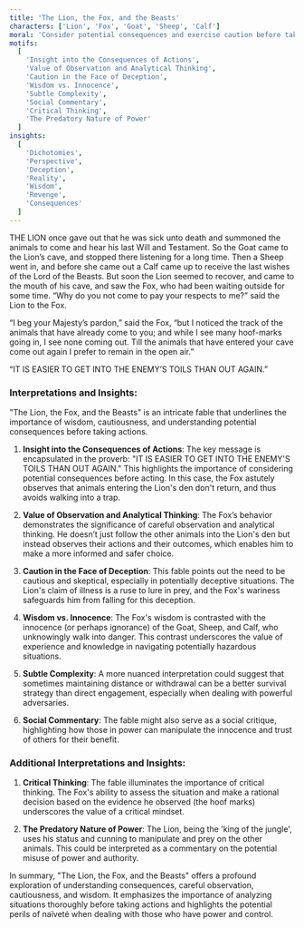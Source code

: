 ```yaml
---
title: 'The Lion, the Fox, and the Beasts'
characters: ['Lion', 'Fox', 'Goat', 'Sheep', 'Calf']
moral: 'Consider potential consequences and exercise caution before taking action.'
motifs:
  [
    'Insight into the Consequences of Actions',
    'Value of Observation and Analytical Thinking',
    'Caution in the Face of Deception',
    'Wisdom vs. Innocence',
    'Subtle Complexity',
    'Social Commentary',
    'Critical Thinking',
    'The Predatory Nature of Power'
  ]
insights:
  [
    'Dichotomies',
    'Perspective',
    'Deception',
    'Reality',
    'Wisdom',
    'Revenge',
    'Consequences'
  ]
---
```


THE LION once gave out that he was sick unto death and summoned the animals to come and hear his last Will and Testament. So the Goat came to the Lion’s cave, and stopped there listening for a long time. Then a Sheep went in, and before she came out a Calf came up to receive the last wishes of the Lord of the Beasts. But soon the Lion seemed to recover, and came to the mouth of his cave, and saw the Fox, who had been waiting outside for some time. “Why do you not come to pay your respects to me?” said the Lion to the Fox.

“I beg your Majesty’s pardon,” said the Fox, “but I noticed the track of the animals that have already come to you; and while I see many hoof-marks going in, I see none coming out. Till the animals that have entered your cave come out again I prefer to remain in the open air.”

“IT IS EASIER TO GET INTO THE ENEMY’S TOILS THAN OUT AGAIN.”

### Interpretations and Insights:

"The Lion, the Fox, and the Beasts" is an intricate fable that underlines the importance of wisdom, cautiousness, and understanding potential consequences before taking actions.

1. **Insight into the Consequences of Actions**: The key message is encapsulated in the proverb: "IT IS EASIER TO GET INTO THE ENEMY'S TOILS THAN OUT AGAIN." This highlights the importance of considering potential consequences before acting. In this case, the Fox astutely observes that animals entering the Lion's den don't return, and thus avoids walking into a trap.

2. **Value of Observation and Analytical Thinking**: The Fox’s behavior demonstrates the significance of careful observation and analytical thinking. He doesn’t just follow the other animals into the Lion's den but instead observes their actions and their outcomes, which enables him to make a more informed and safer choice.

3. **Caution in the Face of Deception**: This fable points out the need to be cautious and skeptical, especially in potentially deceptive situations. The Lion's claim of illness is a ruse to lure in prey, and the Fox's wariness safeguards him from falling for this deception.

4. **Wisdom vs. Innocence**: The Fox's wisdom is contrasted with the innocence (or perhaps ignorance) of the Goat, Sheep, and Calf, who unknowingly walk into danger. This contrast underscores the value of experience and knowledge in navigating potentially hazardous situations.

5. **Subtle Complexity**: A more nuanced interpretation could suggest that sometimes maintaining distance or withdrawal can be a better survival strategy than direct engagement, especially when dealing with powerful adversaries.

6. **Social Commentary**: The fable might also serve as a social critique, highlighting how those in power can manipulate the innocence and trust of others for their benefit.

### Additional Interpretations and Insights:

1. **Critical Thinking**: The fable illuminates the importance of critical thinking. The Fox's ability to assess the situation and make a rational decision based on the evidence he observed (the hoof marks) underscores the value of a critical mindset.

2. **The Predatory Nature of Power**: The Lion, being the 'king of the jungle', uses his status and cunning to manipulate and prey on the other animals. This could be interpreted as a commentary on the potential misuse of power and authority.

In summary, "The Lion, the Fox, and the Beasts" offers a profound exploration of understanding consequences, careful observation, cautiousness, and wisdom. It emphasizes the importance of analyzing situations thoroughly before taking actions and highlights the potential perils of naïveté when dealing with those who have power and control.
